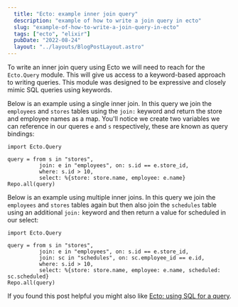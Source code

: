 ```yaml
---
  title: "Ecto: example inner join query"
  description: "example of how to write a join query in ecto"
  slug: "example-of-how-to-write-a-join-query-in-ecto"
  tags: ["ecto", "elixir"]
  pubDate: "2022-08-24"
  layout: "../layouts/BlogPostLayout.astro"
---
```


To write an inner join query using Ecto we will need to reach for the `Ecto.Query` module. This will give us access to a keyword-based approach to writing queries. This module was designed to be expressive and closely mimic SQL queries using keywords.

Below is an example using a single inner join. In this query we join the `employees` and `stores` tables using the `join:` keyword and return the store and employee names as a map. You'll notice we create two variables we can reference in our queres `e` and `s` respectively, these are known as query bindings:
```
import Ecto.Query

query = from s in "stores",
          join: e in "employees", on: s.id == e.store_id,
          where: s.id > 10,
          select: %{store: store.name, employee: e.name}
Repo.all(query)
```

Below is an example using multiple inner joins. In this query we join the `employees` and `stores` tables again but then also join the `schedules` table using an additional `join:` keyword and then return a value for scheduled in our select:
```
import Ecto.Query

query = from s in "stores",
          join: e in "employees", on: s.id == e.store_id,
          join: sc in "schedules", on: sc.employee_id == e.id,
          where: s.id > 10,
          select: %{store: store.name, employee: e.name, scheduled: sc.scheduled}
Repo.all(query)
```

If you found this post helpful you might also like [Ecto: using SQL for a query](https://www.devdecks.io/2022-ecto-direct-sql-query).